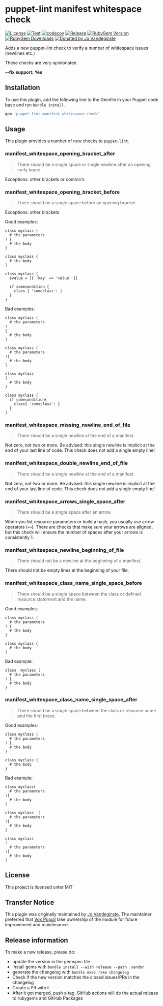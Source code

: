 # puppet-lint manifest whitespace check

[![License](https://img.shields.io/github/license/voxpupuli/puppet-lint-manifest_whitespace-check.svg)](https://github.com/voxpupuli/puppet-lint-manifest_whitespace-check/blob/master/LICENSE)
[![Test](https://github.com/voxpupuli/puppet-lint-manifest_whitespace-check/actions/workflows/test.yml/badge.svg)](https://github.com/voxpupuli/puppet-lint-manifest_whitespace-check/actions/workflows/test.yml)
[![codecov](https://codecov.io/gh/voxpupuli/puppet-lint-manifest_whitespace-check/branch/master/graph/badge.svg?token=Mypkl78hvK)](https://codecov.io/gh/voxpupuli/puppet-lint-manifest_whitespace-check)
[![Release](https://github.com/voxpupuli/puppet-lint-manifest_whitespace-check/actions/workflows/release.yml/badge.svg)](https://github.com/voxpupuli/puppet-lint-manifest_whitespace-check/actions/workflows/release.yml)
[![RubyGem Version](https://img.shields.io/gem/v/puppet-lint-manifest_whitespace-check.svg)](https://rubygems.org/gems/puppet-lint-manifest_whitespace-check)
[![RubyGem Downloads](https://img.shields.io/gem/dt/puppet-lint-manifest_whitespace-check.svg)](https://rubygems.org/gems/puppet-lint-manifest_whitespace-check)
[![Donated by Jo Vandeginste](https://img.shields.io/badge/donated%20by-Jo%20Vandeginste-fb7047.svg)](#copyright)

Adds a new puppet-lint check to verify a number of whitespace issues (newlines etc.)

These checks are very opinionated.

**--fix support: Yes**

## Installation

To use this plugin, add the following line to the Gemfile in your Puppet code
base and run `bundle install`.

```ruby
gem 'puppet-lint-manifest_whitespace-check'
```

## Usage

This plugin provides a number of new checks to `puppet-lint`.

### manifest_whitespace_opening_bracket_after

> There should be a single space or single newline after an opening curly brace

Exceptions: other brackets or comma's

### manifest_whitespace_opening_bracket_before

> There should be a single space before an opening bracket

Exceptions: other brackets

Good examples:

```puppet
class myclass (
  # the parameters
) {
  # the body
}

class myclass {
  # the body
}

class myclass {
  $value = [{ 'key' => 'value' }]

  if somecondition {
    class { 'someclass': }
  }
}
```

Bad examples:

```puppet
class myclass (
  # the parameters
)
{
  # the body
}

class myclass (
  # the parameters
){
  # the body
}

class myclass
{
  # the body
}

class myclass {
  if somecondition{
    class{ 'someclass': }
  }
}
```

### manifest_whitespace_missing_newline_end_of_file

> There should be a single newline at the end of a manifest.

Not zero, not two or more. Be advised: this single newline is implicit at the end of your last line of code. This check does not add a single empty line!

### manifest_whitespace_double_newline_end_of_file

> There should be a single newline at the end of a manifest.

Not zero, not two or more. Be advised: this single newline is implicit at the end of your last line of code. This check does not add a single empty line!

### manifest_whitespace_arrows_single_space_after

> There should be a single space after an arrow.

When you list resource parameters or build a hash, you usually use arrow operators (`=>`). There are checks that make sure your arrows are aligned, but this check will ensure the number of spaces after your arrows is consistently 1.

### manifest_whitespace_newline_beginning_of_file

> There should not be a newline at the beginning of a manifest.

There should not be empty lines at the beginning of your file.

### manifest_whitespace_class_name_single_space_before

> There should be a single space between the class or defined resource statement and the name.

Good examples:

```puppet
class myclass (
  # the parameters
) {
  # the body
}

class myclass {
  # the body
}
```

Bad example:

```puppet
class  myclass (
  # the parameters
) {
  # the body
}
```

### manifest_whitespace_class_name_single_space_after

> There should be a single space between the class or resource name and the first brace.

Good examples:

```puppet
class myclass (
  # the parameters
) {
  # the body
}

class myclass {
  # the body
}
```

Bad example:

```puppet
class myclass(
  # the parameters
){
  # the body
}

class myclass  (
  # the parameters
){
  # the body
}

class myclass
(
  # the parameters
){
  # the body
}
```

## License

This project is licensed unter MIT

## Transfer Notice

This plugin was originally maintained by [Jo Vandeginste](https://github.com/jovandeginste).
The maintainer preferred that [Vox Pupuli](https://voxpupuli.org/) take ownership of the module for future improvement and maintenance.

## Release information

To make a new release, please do:
* update the version in the gemspec file
* Install gems with `bundle install --with release --path .vendor`
* generate the changelog with `bundle exec rake changelog`
* Check if the new version matches the closed issues/PRs in the changelog
* Create a PR with it
* After it got merged, push a tag. GitHub actions will do the actual release to rubygems and GitHub Packages
